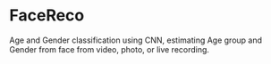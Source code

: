 # FaceReco
Age and Gender classification using CNN, estimating Age group and Gender from face from video, photo, or live recording. 
